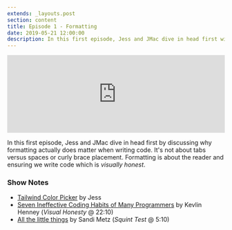 ```yaml
---
extends: _layouts.post
section: content
title: Episode 1 - Formatting
date: 2019-05-21 12:00:00
description: In this first episode, Jess and JMac dive in head first with why formatting actually does matter when writing code.
---
```

<iframe src="https://share.transistor.fm/e/27be6b4c" width="100%" height="180" frameborder="0" scrolling="no" seamless="true" style="width:100%; height:180px;"></iframe>

In this first episode, Jess and JMac dive in head first by discussing why formatting actually does matter when writing code. It's not about tabs versus spaces or curly brace placement. Formatting is about the reader and ensuring we write code which is _visually honest_.

### Show Notes
- [Tailwind Color Picker](https://tailwind-color-picker.jessarcher.com/) by Jess
- [Seven Ineffective Coding Habits of Many Programmers](https://www.infoq.com/presentations/7-ineffective-coding-habits) by Kevlin Henney (_Visual Honesty_ @ 22:10)
- [All the little things](https://youtu.be/8bZh5LMaSmE) by Sandi Metz (_Squint Test_ @ 5:10)
